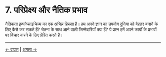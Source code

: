 # 7. परिप्रेक्ष्य और नैतिक प्रभाव

नैतिकता इन्फोप्साइचिज़्म का एक अभिन्न हिस्सा है। हम अपने ज्ञान का उपयोग दुनिया को बेहतर बनाने के लिए कैसे कर सकते हैं? चेतना के साथ आने वाली जिम्मेदारियाँ क्या हैं? ये प्रश्न हमें अपने कार्यों के प्रभावों पर विचार करने के लिए प्रेरित करते हैं।

---
<div class="navigation-links">
<a href="../06_हमारा_वास्तविक_कार्य/" class="nav-link prev-link">← वापस</a> | <a href="../08_चेतना_का_भविष्य_तकनीक_समाज_और_विकास/" class="nav-link next-link">अगला →</a>
</div>
